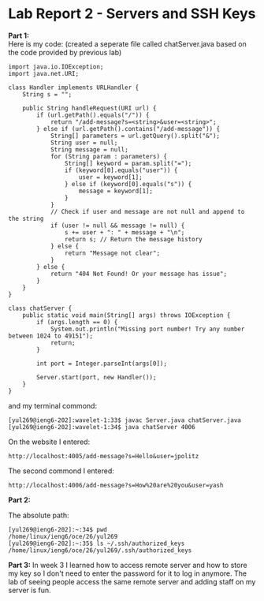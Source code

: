 
# **Lab Report 2 - Servers and SSH Keys** <br/>
**Part 1:**<br/>
Here is my code: (created a seperate file called chatServer.java based on the code provided by previous lab)

```
import java.io.IOException;
import java.net.URI;

class Handler implements URLHandler {
    String s = "";

    public String handleRequest(URI url) {
        if (url.getPath().equals("/")) {
            return "/add-message?s=<string>&user=<string>";
        } else if (url.getPath().contains("/add-message")) {
            String[] parameters = url.getQuery().split("&");
            String user = null;
            String message = null;
            for (String param : parameters) {
                String[] keyword = param.split("=");
                if (keyword[0].equals("user")) {
                    user = keyword[1];
                } else if (keyword[0].equals("s")) {
                    message = keyword[1];
                }
            }
            // Check if user and message are not null and append to the string
            if (user != null && message != null) {
                s += user + ": " + message + "\n";
                return s; // Return the message history
            } else {
                return "Message not clear";
            }
        } else {
            return "404 Not Found! Or your message has issue";
        }
    }
}

class chatServer {
    public static void main(String[] args) throws IOException {
        if (args.length == 0) {
            System.out.println("Missing port number! Try any number between 1024 to 49151");
            return;
        }

        int port = Integer.parseInt(args[0]);

        Server.start(port, new Handler());
    }
}
```

and my terminal commond: <br/>
```
[yul269@ieng6-202]:wavelet-1:33$ javac Server.java chatServer.java
[yul269@ieng6-202]:wavelet-1:34$ java chatServer 4006
```

On the website I entered: <br/>
```
http://localhost:4005/add-message?s=Hello&user=jpolitz
```

The second commond I entered: <br/>
```
http://localhost:4006/add-message?s=How%20are%20you&user=yash
```

**Part 2:**<br/>

The absolute path: <br/>
```
[yul269@ieng6-202]:~:34$ pwd
/home/linux/ieng6/oce/26/yul269
[yul269@ieng6-202]:~:35$ ls ~/.ssh/authorized_keys
/home/linux/ieng6/oce/26/yul269/.ssh/authorized_keys
```
**Part 3:**
In week 3 I learned how to access remote server and how to store my key so I don't need to enter the password for it to log in anymore. The lab of seeing people access the same remote server and adding staff on my server is fun. 
